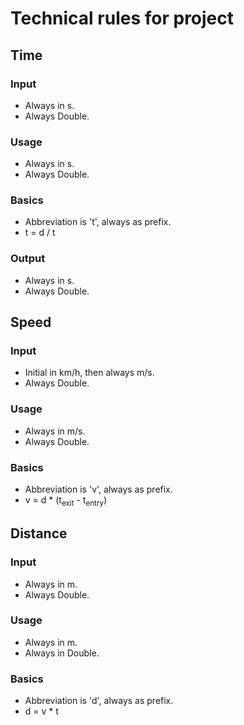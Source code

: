 # Technical rules for project
## Time
### Input
- Always in s.
- Always Double.
### Usage
- Always in s.
- Always Double.
### Basics
- Abbreviation is 't', always as prefix.
- t = d / t
### Output
- Always in s.
- Always Double.

## Speed
### Input
- Initial in km/h, then always m/s.
- Always Double.
### Usage
- Always in m/s.
- Always Double.
### Basics
- Abbreviation is 'v', always as prefix.
- v = d * (t<sub>exit</sub> - t<sub>entry</sub>)

## Distance
### Input
- Always in m.
- Always Double.
### Usage
- Always in m.
- Always in Double.
### Basics
- Abbreviation is 'd', always as prefix.
- d = v * t